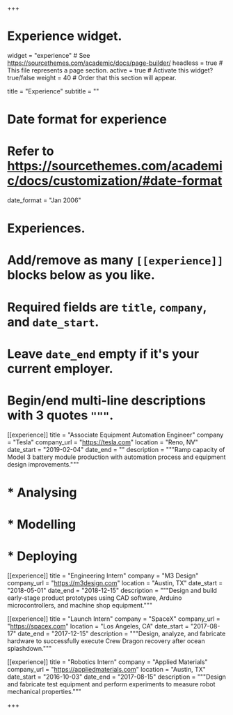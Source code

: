 +++
# Experience widget.
widget = "experience"  # See https://sourcethemes.com/academic/docs/page-builder/
headless = true  # This file represents a page section.
active = true  # Activate this widget? true/false
weight = 40  # Order that this section will appear.

title = "Experience"
subtitle = ""

# Date format for experience
#   Refer to https://sourcethemes.com/academic/docs/customization/#date-format
date_format = "Jan 2006"

# Experiences.
#   Add/remove as many `[[experience]]` blocks below as you like.
#   Required fields are `title`, `company`, and `date_start`.
#   Leave `date_end` empty if it's your current employer.
#   Begin/end multi-line descriptions with 3 quotes `"""`.
[[experience]]
  title = "Associate Equipment Automation Engineer"
  company = "Tesla"
  company_url = "https://tesla.com"
  location = "Reno, NV"
  date_start = "2019-02-04"
  date_end = ""
  description = """Ramp capacity of Model 3 battery module production with automation process and equipment design improvements."""
#  * Analysing
#  * Modelling
#  * Deploying

[[experience]]
  title = "Engineering Intern"
  company = "M3 Design"
  company_url = "https://m3design.com"
  location = "Austin, TX"
  date_start = "2018-05-01"
  date_end = "2018-12-15"
  description = """Design and build early-stage product prototypes using CAD software, Arduino microcontrollers, and machine shop equipment."""

  [[experience]]
  title = "Launch Intern"
  company = "SpaceX"
  company_url = "https://spacex.com"
  location = "Los Angeles, CA"
  date_start = "2017-08-17"
  date_end = "2017-12-15"
  description = """Design, analyze, and fabricate hardware to successfully execute Crew Dragon recovery after ocean splashdown."""

  [[experience]]
  title = "Robotics Intern"
  company = "Applied Materials"
  company_url = "https://appliedmaterials.com"
  location = "Austin, TX"
  date_start = "2016-10-03"
  date_end = "2017-08-15"
  description = """Design and fabricate test equipment and perform experiments to measure robot mechanical properties."""

+++
